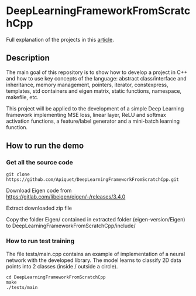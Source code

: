 # DeepLearningFrameworkFromScratchCpp

Full explanation of the projects in this [article](https://foundationsofdl.com/2022/02/12/neural-network-from-scratch-part-5-c-deep-learning-framework-implementation/).

## Description

The main goal of this repository is to show how to develop a project in C++ and how to use key concepts of the language: abstract class/interface and inheritance, memory management, pointers, iterator, constexpress, templates, std containers and eigen matrix, static functions, namespace, makefile, etc.

This project will be applied to the development of a simple Deep Learning framework implementing MSE loss, linear layer, ReLU and softmax activation functions, a feature/label generator and a mini-batch learning function.

## How to run the demo

### Get all the source code

```
git clone https://github.com/Apiquet/DeepLearningFrameworkFromScratchCpp.git
```

Download Eigen code from https://gitlab.com/libeigen/eigen/-/releases/3.4.0

Extract downloaded zip file

Copy the folder Eigen/ contained in extracted folder (eigen-version/Eigen) to DeepLearningFrameworkFromScratchCpp/include/

### How to run test training

The file tests/main.cpp contains an example of implementation of a neural network with the developed library.
The model learns to classify 2D data points into 2 classes (inside / outside a circle).

```
cd DeepLearningFrameworkFromScratchCpp
make
./tests/main
```
